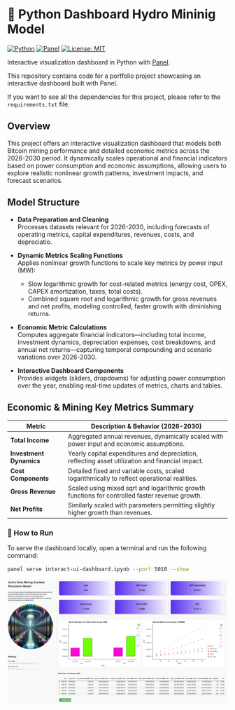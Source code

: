 # 🐍 Python Dashboard Hydro Mininig Model

[![Python](https://img.shields.io/badge/python-3.10+-blue.svg)](https://www.python.org/downloads/)
[![Panel](https://img.shields.io/badge/Panel-1.4-lightgrey)](https://panel.holoviz.org/)
[![License: MIT](https://img.shields.io/badge/License-MIT-yellow.svg)](https://opensource.org/licenses/MIT)

Interactive visualization dashboard in Python with [Panel](https://panel.holoviz.org/).

This repository contains code for a portfolio project showcasing an interactive dashboard built with Panel.

If you want to see all the dependencies for this project, please refer to the `requirements.txt` file.

## Overview

This project offers an interactive visualization dashboard that models both Bitcoin mining performance and detailed economic metrics across the 2026-2030 period. It dynamically scales operational and financial indicators based on power consumption and economic assumptions, allowing users to explore realistic nonlinear growth patterns, investment impacts, and forecast scenarios.

## Model Structure

- **Data Preparation and Cleaning**  
  Processes datasets relevant for 2026-2030, including forecasts of operating metrics, capital expenditures, revenues, costs, and depreciatio.

- **Dynamic Metrics Scaling Functions**  
  Applies nonlinear growth functions to scale key metrics by power input (MW):
  - Slow logarithmic growth for cost-related metrics (energy cost, OPEX, CAPEX amortization, taxes, total costs).
  - Combined square root and logarithmic growth for gross revenues and net profits, modeling controlled, faster growth with diminishing returns.

- **Economic Metric Calculations**  
  Computes aggregate financial indicators—including total income, investment dynamics, depreciation expenses, cost breakdowns, and annual net returns—capturing temporal compounding and scenario variations over 2026-2030.

- **Interactive Dashboard Components**  
  Provides widgets (sliders, dropdowns) for adjusting power consumption over the year, enabling real-time updates of metrics, charts and tables.

## Economic & Mining Key Metrics Summary

| Metric                   | Description & Behavior (2026-2030)                                                               |
|--------------------------|--------------------------------------------------------------------------------------------------|
| **Total Income**          | Aggregated annual revenues, dynamically scaled with power input and economic assumptions.        |
| **Investment Dynamics**   | Yearly capital expenditures and depreciation, reflecting asset utilization and financial impact. |
| **Cost Components**       | Detailed fixed and variable costs, scaled logarithmically to reflect operational realities.      |
| **Gross Revenue**         | Scaled using mixed sqrt and logarithmic growth functions for controlled faster revenue growth.   |
| **Net Profits**           | Similarly scaled with parameters permitting slightly higher growth than revenues.                |


### 🚀 How to Run

To serve the dashboard locally, open a terminal and run the following command:

```bash
panel serve interact-ui-dashboard.ipynb --port 5010 --show
```
![Interactive Dashboard Preview](dashboard.PNG)
